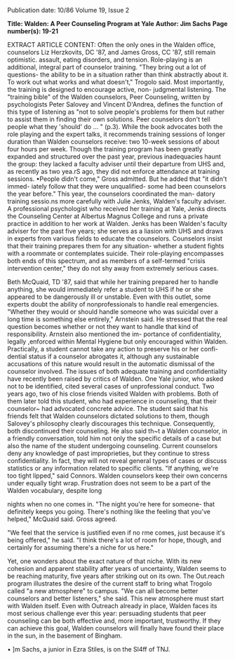 Publication date: 10/86
Volume 19, Issue 2

**Title: Walden: A Peer Counseling Program at Yale**
**Author: Jim Sachs**
**Page number(s): 19-21**

EXTRACT ARTICLE CONTENT:
Often the only ones in the Walden office, counselors Liz Herzkovits, DC '87, 
and James Gross, CC '87, still remain optimistic. 
assault, eating disorders, and tension. 
Role-playing is an additional, integral 
part of counselor training. "They bring 
out a lot of questions- the ability to be 
in a 
situation 
rather than think 
abstractly about it. To work out what 
works and what doesn't," Trogolo said. 
Most importantly, the training is 
designed to encourage active, non-
judgmental listening. The "training 
bible" of the Walden counselors, Peer 
Counseling, written by psychologists 
Peter Salovey and Vincent D'Andrea, 
defines the function of this type of 
listening as "not to solve people's 
problems for them but rather to assist 
them in finding their own solutions. 
Peer counselors don't tell people what 
they 'should' do ... " (p.3). While the 
book advocates both the role playing 
and the expert talks, it recommends 
training sessions of longer duration 
than Walden counselors receive: two 
10-week sessions of about four hours 
per week. 
Though the training program has 
been greatly expanded and structured 
over the past year, 
previous 
inadequacies haunt the group: they 
lacked a faculty adviser until their 
departure from UHS and, as recently 
as two yea.rS ago, they did not enforce 
attendance at training sessions. 
•People didn't come," Gross admitted. 
But he added that "it didn't immed-
iately follow 
that 
they 
were 
unqualified- some 
had 
been 
counselors the year before." This year, 
the counselors coordinated the man-
datory training sessio.ns more carefully 
with Julie Jenks, Walden's faculty 
adviser. A professional psychologist 
who received her training at Yale, 
Jenks directs the Counseling Center at 
Albertus Magnus College and runs a 
private practice in addition to her work 
at Walden. Jenks has been Walden's 
faculty adviser for the past five years; 
she serves as a liasion with UHS and 
draws in experts from various fields to 
educate the counselors. 
Counselors insist that their training 
prepares them for any situation-
whether a 
student fights with a 
roommate or contemplates suicide. 
Their role-playing encompasses both 
ends of this spectrum, and as members 
of a self-termed "crisis intervention 
center," they do not shy away from 
extremely serious cases. 


Beth 
McQuaid, TD '87, said that while her 
training prepared her to handle 
anything, she would immediately refer 
a student to UHS if he or she appeared 
to be dangerously ill or unstable. 
Even with this outlet, some experts 
doubt the ability of nonprofessionals to 
handle real emergencies. "Whether 
they would or should handle someone 
who was suicidal over a long time is 
something else entirely," Arnstein said. 
He stressed that the real question 
becomes whether or not they want to 
handle that kind of responsibility. 
Arnstein 
also mentioned the im-
portance of confidentiality, 
legally 
,enforced within Mental Hygiene but 
only encouraged within Walden. 
Practically, a student cannot take any 
action to preserve his or her confi-
dential status if a counselor abrogates 
it, although 
any sustainable 
accusations of this nature would result 
in the automatic dismissal of the 
counselor involved. 
The issues of both adequate training 
and confidentiality have recently been 
raised by critics of Walden. One Yale 
junior, who asked not to be identified, 
cited several cases of unprofessional 
conduct. Two years ago, two of his 
close friends visited Walden with 
problems. Both of them later told this 
student, 
who had 
experience in 
counseling, that their counselor~ had 
advocated 
concrete 
advice. 
The 
student said that his friends felt that 
Walden counselors dictated solutions 
to them, though Salovey's philosophy 
clearly discourages this technique. 
Consequently, both discontinued their 
counseling. He also said th~t a Walden 
counselor, in a friendly conversation, 
told him not only the specific details of 
a case but also the name of the student 
undergoing counseling. 
Current counselors deny any 
knowledge of past improprieties, but 
they continue to stress confidentiality. 
In fact, they will not reveal general 
types of cases or discuss statistics or 
any information related to specific 
clients. "If anything, we're too tight 
lipped," said Connors. 
Walden counselors keep their own 
concerns under equally tight wrap. 
Frustration does not seem to be a part 
of the Walden vocabulary, despite long


nights when no one comes in. "The 
night you're here for someone- that 
definitely keeps you going. There's 
nothing like the feeling that you've 
helped," McQuaid said. Gross agreed.

"We feel that the service is justified 
even if no rme comes, just because it's 
being offered," he said. "I think there's 
a lot of room for hope, though, and 
certainly for assuming there's a niche 
for us here." 

Yet, one wonders about the exact 
nature of that niche. With its new 
cohesion and apparent stability after 
years of uncertainty, Walden seems to 
be reaching maturity, five years after 
striking out on its own. The Out.reach 
program illustrates the desire of the 
current staff to bring what Trogolo 
called "a new atmosphere" to campus. 
"We can all become better counselors 
and better listeners," she said. This 
new 
atmosphere 
must 
start 
with 
Walden itself. Even with Outreach 
already in place, Walden faces its most 
serious 
challenge ever 
this year: 
persuading students that peer 
counseling can be both effective and, 
more important, trustworthy. If they 
can achieve this goal, Walden 
counselors will finally have found their 
place in the sun, in the basement of 
Bingham. 

• 
]m Sachs, a junior in Ezra Stiles, is on the 
Sl4ff of TNJ.